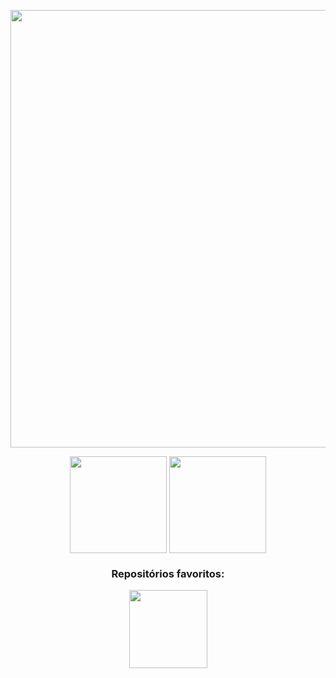 <p align="center">
  
  <img src="https://wallpaperboat.com/wp-content/uploads/2020/06/05/43833/lo-fi-02.jpg" style="width: 700px;">
 
</p>

<p align="center">
  
  <img align="center" src="https://github-readme-stats.vercel.app/api?username=mateuszebendo&show_icons=true&include_all_commits&count_private=true&custom_title=Github%20Activity&theme=radical" height="155em" />

  <img align="center"  src="https://github-readme-stats.vercel.app/api/top-langs/?username=mateuszebendo&card_width=250&custom_title=Most%20used%20languages&langs_count=8&layout=compact&theme=radical&exclude_repo=prog-estruturada%segundo-semestre" height="155em" />
  <div = align="center">

  <div align="center">

    
</div>
    <h3>Repositórios favoritos:</h3>
  <a href="https://github.com/mateuszebendo/serratec">
  <img align="center"  src="https://github-readme-stats.vercel.app/api/pin/?username=mateuszebendo&repo=serratec&hide_border=true&theme=radical" height="125em" />
  </a>
</p>


